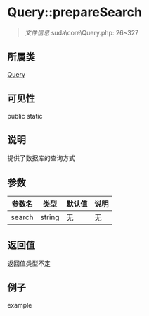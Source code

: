 # Query::prepareSearch

> *文件信息* suda\core\Query.php: 26~327
## 所属类 

[Query](../Query.md)

## 可见性

  public  static
## 说明

提供了数据库的查询方式


## 参数

| 参数名 | 类型 | 默认值 | 说明 |
|--------|-----|-------|-------|
| search |  string | 无 | 无 |

## 返回值
返回值类型不定

## 例子

example